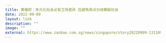 ```yaml
---
title: 黄循财：多元化社会必有立场差异 应避免观点分歧撕裂社会
date: 2022-09-09
layout: link
description: ""
image: ""
external: https://www.zaobao.com.sg/news/singapore/story20220909-1311090
---
```

